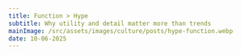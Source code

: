 ```yaml
---
title: Function > Hype
subtitle: Why utility and detail matter more than trends
mainImage: /src/assets/images/culture/posts/hype-function.webp
date: 10-06-2025
---
```

